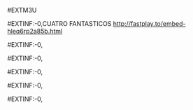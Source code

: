 #EXTM3U

#EXTINF:-0,CUATRO FANTASTICOS
http://fastplay.to/embed-hleq6rp2a85b.html

#EXTINF:-0,

#EXTINF:-0,

#EXTINF:-0,

#EXTINF:-0,

#EXTINF:-0,
